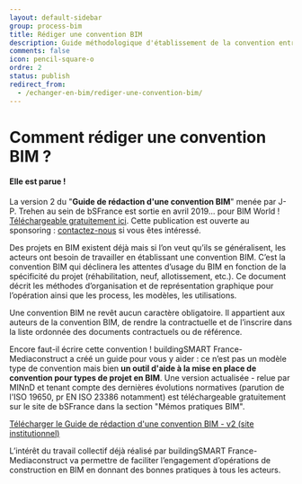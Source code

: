 ```yaml
---
layout: default-sidebar
group: process-bim
title: Rédiger une convention BIM
description: Guide méthodologique d'établissement de la convention entre acteurs d'un projet.
comments: false
icon: pencil-square-o
ordre: 2
status: publish
redirect_from:
  - /echanger-en-bim/rediger-une-convention-bim/
---
```


# Comment rédiger une convention BIM ?

<div class="alert alert-success" role="alert">
  <h4 class="alert-heading"><i class="fa fa-check-circle" aria-hidden="true"></i> Elle est parue !</h4>
  <p>La version 2 du "<b>Guide de rédaction d'une convention BIM</b>" menée par J-P. Trehen au sein de bSFrance est sortie en avril 2019... pour BIM World ! <a href="http://www.buildingsmartfrance-mediaconstruct.fr/memos-pratiques-BIM">Téléchargeable gratuitement ici</a>. Cette publication est ouverte au sponsoring : <a href="mailto:information@mediaconstruct.fr">contactez-nous</a> si vous êtes intéressé.

</p>
</div>

Des projets en BIM existent déjà mais si l’on veut qu’ils se généralisent, les acteurs ont besoin de travailler en établissant une convention BIM. C’est la convention BIM qui déclinera les attentes d’usage du BIM en fonction de la spécificité du projet (réhabilitation, neuf, allotissement, etc.). Ce document décrit les méthodes d’organisation et de représentation graphique pour l’opération ainsi que les process, les modèles, les utilisations.

Une convention BIM ne revêt aucun caractère obligatoire. Il appartient aux auteurs de la convention BIM, de rendre la contractuelle et de l’inscrire dans la liste ordonnée des documents contractuels ou de référence.

Encore faut-il écrire cette convention ! buildingSMART France-Mediaconstruct a créé un guide pour vous y aider : ce n’est pas un modèle type de convention mais bien **un outil d'aide à la mise en place de convention pour types de projet en BIM**. Une version actualisée - relue par MINnD et tenant compte des dernières évolutions normatives (parution de l'ISO 19650, pr EN ISO 23386 notamment) est téléchargeable gratuitement sur le site de bSFrance dans la section "Mémos pratiques BIM".

<a class="btn btn-info" href="http://www.buildingsmartfrance-mediaconstruct.fr/memos-pratiques-BIM" role="button">Télécharger le Guide de rédaction d'une convention BIM - v2 (site institutionnel)</a>

L’intérêt du travail collectif déjà réalisé par buildingSMART France-Mediaconstruct va permettre de faciliter l’engagement d’opérations de construction en BIM en donnant des bonnes pratiques à tous les acteurs.
